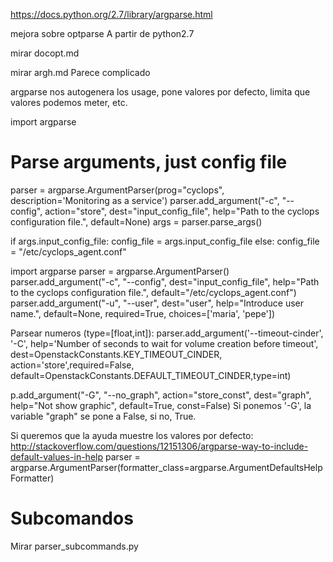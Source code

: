 https://docs.python.org/2.7/library/argparse.html

mejora sobre optparse
A partir de python2.7

mirar docopt.md

mirar argh.md
Parece complicado

argparse nos autogenera los usage, pone valores por defecto, limita que valores podemos meter, etc.

import argparse

# Parse arguments, just config file
parser = argparse.ArgumentParser(prog="cyclops", description='Monitoring as a service')
parser.add_argument("-c", "--config", action="store", dest="input_config_file",
                            help="Path to the cyclops configuration file.", default=None)
args = parser.parse_args()

if args.input_config_file:
    config_file = args.input_config_file
else:
    config_file = "/etc/cyclops_agent.conf"



import argparse
parser = argparse.ArgumentParser()
parser.add_argument("-c", "--config", dest="input_config_file", help="Path to the cyclops configuration file.", default="/etc/cyclops_agent.conf")
parser.add_argument("-u", "--user", dest="user", help="Introduce user name.", default=None, required=True, choices=['maria', 'pepe'])


Parsear numeros (type=[float,int]):
  parser.add_argument('--timeout-cinder', '-C', help='Number of seconds to wait for volume creation before timeout',
      dest=OpenstackConstants.KEY_TIMEOUT_CINDER, action='store',required=False, default=OpenstackConstants.DEFAULT_TIMEOUT_CINDER,type=int)


p.add_argument("-G", "--no_graph", action="store_const", dest="graph", help="Not show graphic", default=True, const=False)
  Si ponemos '-G', la variable "graph" se pone a False, si no, True.


Si queremos que la ayuda muestre los valores por defecto:
http://stackoverflow.com/questions/12151306/argparse-way-to-include-default-values-in-help
parser = argparse.ArgumentParser(formatter_class=argparse.ArgumentDefaultsHelpFormatter)


# Subcomandos
Mirar parser_subcommands.py
